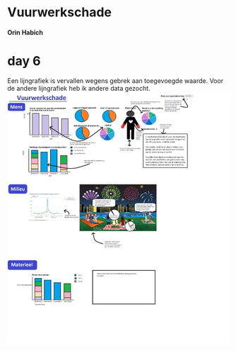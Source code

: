 # Vuurwerkschade
#### Orin Habich

# day 6
Een lijngrafiek is vervallen wegens gebrek aan toegevoegde waarde. Voor de andere lijngrafiek heb ik andere data gezocht.
![](doc/schetsWebsite3.png)
